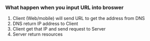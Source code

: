 ### What happen when you input URL into broswer
1. Client (Web/mobile) will send URL to get the address from DNS
2. DNS return IP address to Client
3. Client get that IP and send request to Server
4. Server return resources